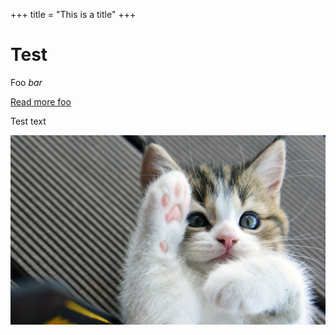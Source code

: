 +++
title = "This is a title"
+++
# Test

Foo *bar*

[Read more foo](foo.md)

Test text

![Kitten](kitten.jpg)
